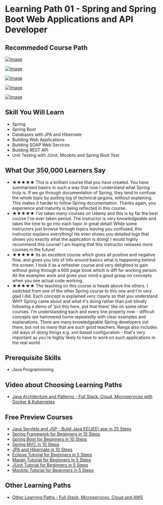 # Learning Path 01 - Spring and Spring Boot Web Applications and API Developer

## Recommeded Course Path

[![Image](https://www.springboottutorial.com/images/Course-Spring-Framework-Master-Class---Beginner-to-Expert.png "Spring Master Class - Beginner to Expert")](https://rebrand.ly/MISC-SPRING)

[![Image](https://www.springboottutorial.com/images/Course-Learn-Spring-Boot-in-100-Steps---Beginner-to-Expert.png "Learn Spring Boot in 100 Steps - Beginner to Expert")](https://rebrand.ly/MISC-SPRING-BOOT)

[![Image](https://www.springboottutorial.com/images/Course-Master-Java-Web-Services-and-REST-API-with-Spring-Boot.png "Master Java Web Services and REST API with Spring Boot")](https://rebrand.ly/MISC-SPRING-WEB-SERVICES)

[![Image](https://www.springboottutorial.com/images/Course-Master-Hibernate-and-JPA-with-Spring-Boot-in-100-Steps.png "Master Hibernate and JPA with Spring Boot in 100 Steps")](https://rebrand.ly/MISC-JPA)

[![Image](https://www.springboottutorial.com/images/Course-Master-Java-Unit-Testing-with-Spring-Boot-Mockito.png "Master Java Unit Testing with Spring Boot & Mockito")](https://rebrand.ly/MISC-SBT-UT)

## Skill You Will Learn

- Spring 
- Spring Boot
- Databases with JPA and Hibernate
- Building Web Applications
- Building SOAP Web Services
- Building REST API
- Unit Testing with JUnit, Mockito and Spring Boot Test

## What Our 350,000 Learners Say

- ★★★★★ This is a brilliant course that you have created. You have summarised basics in such a way that now I understand what Spring truly is. If we go through documentation of Spring, they tend to confuse the whole topic by putting log of technical jargons, without explaining. This makes it harder to follow Spring documentation. Thanks again, you experience and maturity is being reflected in this course.
- ★★★★★ I've taken many courses on Udemy and this is by far the best course I've ever taken period. The instructor is very knowledgeable and takes the time to go into each topic in great detail!  While some instructors just browse through topics leaving you confused, this instructor explains everything! He even shows you detailed logs that shows you exactly what the application is doing! I would highly recommend this course! I am hoping that this instructor releases more courses in the future!
- ★★★★★ Its an excellent course which gives all positive and negative flow, and gives you lots of info around basics what is happening  behind the screen. I took it as a refresher course and very delighted to gain without going through a 600 page book which is diff for working person. All the examples work and gives your mind a good grasp on concepts when you see actual code working.
- ★★★★★ The teaching on this course is heads above the others.  I switched from one of the other Spring course to this one and I'm very glad I did.  Each concept is explained very clearly so that you understand WHY Spring came about and what it's doing rather than just blindly following a demo of 'put this here, put that there' like on some other courses.  I'm understanding each and every line properly now - difficult concepts are hammered home repeatedly with clear examples and explanations.  There are many knowledgeable Spring developers out there, but not so many that are such good teachers.  Ranga also includes old ways of doing things e.g. xml based configuration - that's very important as you're highly likely to have to work on such applications in the real world.



## Prerequisite Skills

- Java Programmming

## Video about Choosing Learning Paths

- [Java Architecture and Patterns - Full Stack, Cloud, Microservices with Docker & Kubernetes](https://rebrand.ly/in28minutes-LP-Overview-Video)

## Free Preview Courses

- [Java Servlets and JSP - Build Java EE(JEE) app in 25 Steps](https://courses.in28minutes.com/p/java-servlets-and-jsp-build-java-ee-jee-app-in-25-steps)
- [Spring Framework for Beginners in 10 Steps](https://courses.in28minutes.com/p/spring-framework-for-beginners)
- [Spring Boot for Beginners in 10 Steps](https://courses.in28minutes.com/p/spring-boot-for-beginners-in-10-steps)
- [Spring MVC in 10 Steps](https://www.youtube.com/watch?v=BjNhGaZDr0Y)
- [JPA and Hibernate in 10 Steps](https://courses.in28minutes.com/p/jpa-and-hibernate-tutorial-for-beginners-with-spring-boot)
- [Eclipse Tutorial for Beginners in 5 Steps](https://courses.in28minutes.com/p/eclipse-tutorial-for-beginners)
- [Maven Tutorial for Beginners in 5 Steps](https://courses.in28minutes.com/p/maven-tutorial-for-beginners-in-5-steps)
- [JUnit Tutorial for Beginners in 5 Steps](https://courses.in28minutes.com/p/junit-tutorial-for-beginners)
- [Mockito Tutorial for Beginners in 5 Steps](https://courses.in28minutes.com/p/mockito-for-beginner-in-5-steps)

## Other Learning Paths

- [Other Learning Paths - Full Stack, Microservices, Cloud and AWS](.)
